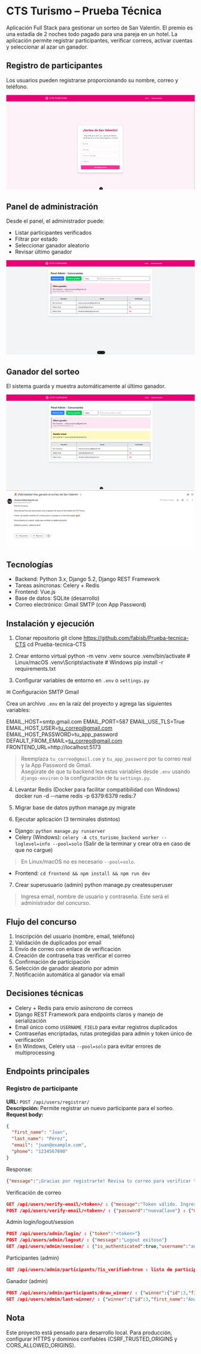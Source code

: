 # CTS Turismo – Prueba Técnica

Aplicación Full Stack para gestionar un sorteo de San Valentín. El premio es una estadía de 2 noches todo pagado para una pareja en un hotel. La aplicación permite registrar participantes, verificar correos, activar cuentas y seleccionar al azar un ganador.

## Registro de participantes

Los usuarios pueden registrarse proporcionando su nombre, correo y teléfono.

![Registro de participante](assets/ejemplo_registro.png)

## Panel de administración

Desde el panel, el administrador puede:

- Listar participantes verificados
- Filtrar por estado
- Seleccionar ganador aleatorio
- Revisar último ganador

![Panel admin](assets/ejemplo_participantes.png)

## Ganador del sorteo

El sistema guarda y muestra automáticamente al último ganador.

![Ganador](assets/ejemplo_ganador.png)
![Ganador correo](assets/ejemplo_ganador_correo.png)

## Tecnologías

- Backend: Python 3.x, Django 5.2, Django REST Framework
- Tareas asíncronas: Celery + Redis
- Frontend: Vue.js
- Base de datos: SQLite (desarrollo)
- Correo electrónico: Gmail SMTP (con App Password)

## Instalación y ejecución

1. Clonar repositorio
   git clone <https://github.com/fabisb/Prueba-tecnica-CTS>
   cd Prueba-tecnica-CTS

2. Crear entorno virtual
   python -m venv .venv
   source .venv/bin/activate # Linux/macOS
   .venv\Scripts\activate # Windows
   pip install -r requirements.txt

3. Configurar variables de entorno en `.env` o `settings.py`

✉ Configuración SMTP Gmail

Crea un archivo `.env` en la raíz del proyecto y agrega las siguientes variables:

EMAIL_HOST=smtp.gmail.com
EMAIL_PORT=587
EMAIL_USE_TLS=True
EMAIL_HOST_USER=tu_correo@gmail.com
EMAIL_HOST_PASSWORD=tu_app_password
DEFAULT_FROM_EMAIL=tu_correo@gmail.com
FRONTEND_URL=http://localhost:5173

> Reemplaza `tu_correo@gmail.com` y `tu_app_password` por tu correo real y la App Password de Gmail.  
> Asegúrate de que tu backend lea estas variables desde `.env` usando `django-environ` o la configuración de tu `settings.py`.

4. Levantar Redis (Docker para facilitar compatibilidad con Windows)
   docker run -d --name redis -p 6379:6379 redis:7

5. Migrar base de datos
   python manage.py migrate

6. Ejecutar aplicación (3 terminales distintos)

- Django: `python manage.py runserver`
- Celery (Windows): `celery -A cts_turismo_backend worker --loglevel=info --pool=solo` (Salir de la terminar y crear otra en caso de que no cargue)
> En Linux/macOS no es necesario `--pool=solo`.
- Frontend: `cd frontend && npm install && npm run dev`

7. Crear superusuario (admin)
   python manage.py createsuperuser

>Ingresa email, nombre de usuario y contraseña. Este será el administrador del concurso.


## Flujo del concurso

1. Inscripción del usuario (nombre, email, teléfono)
2. Validación de duplicados por email
3. Envío de correo con enlace de verificación
4. Creación de contraseña tras verificar el correo
5. Confirmación de participación
6. Selección de ganador aleatorio por admin
7. Notificación automática al ganador vía email

## Decisiones técnicas

- Celery + Redis para envío asíncrono de correos
- Django REST Framework para endpoints claros y manejo de serialización
- Email único como `USERNAME_FIELD` para evitar registros duplicados
- Contraseñas encriptadas, rutas protegidas para admin y token único de verificación
- En Windows, Celery usa `--pool=solo` para evitar errores de multiprocessing

## Endpoints principales

### Registro de participante
**URL:** `POST /api/users/registrar/`  
**Descripción:** Permite registrar un nuevo participante para el sorteo.  
**Request body:**
```json
{
  "first_name": "Juan",
  "last_name": "Pérez",
  "email": "juan@example.com",
  "phone": "1234567890"
}
```
Response:
```json
{"message":"¡Gracias por registrarte! Revisa tu correo para verificar tu cuenta."}
```
Verificación de correo
```json
GET /api/users/verify-email/<token>/ : {"message":"Token válido. Ingresa tu nueva contraseña."}
POST /api/users/verify-email/<token>/ : {"password":"nuevaClave"} : {"message":"Tu cuenta ha sido activada. Ya estás participando en el sorteo."}
```
Admin login/logout/session
```json
POST /api/users/admin/login/ : {"token":"<token>"}
POST /api/users/admin/logout/ : {"message":"Logout exitoso"}
GET /api/users/admin/session/ : {"is_authenticated":true,"username":"admin"}
```
Participantes (admin)
```json
GET /api/users/admin/participants/?is_verified=true : lista de participantes con id, first_name, last_name, email, is_verified
```
Ganador (admin)
```json
POST /api/users/admin/participants/draw_winner/ : {"winner":{"id":3,"first_name":"Ana","last_name":"Gómez","email":"ana@example.com"}}
GET /api/users/admin/last-winner/ : {"winner":{"id":3,"first_name":"Ana","last_name":"Gómez","email":"ana@example.com","date_won":"2025-09-30T20:15:00Z"}}
```
## Nota

Este proyecto está pensado para desarrollo local.
Para producción, configurar HTTPS y dominios confiables (CSRF_TRUSTED_ORIGINS y CORS_ALLOWED_ORIGINS).

